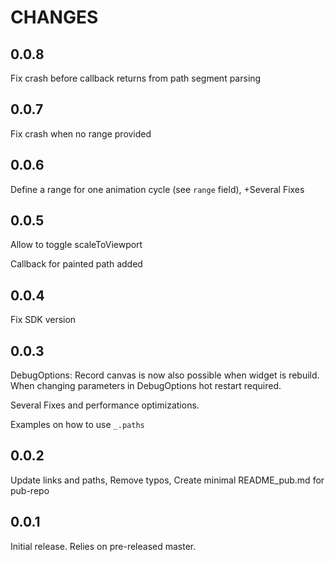 # CHANGES

## 0.0.8
Fix crash before callback returns from path segment parsing

## 0.0.7
Fix crash when no range provided

## 0.0.6
Define a range for one animation cycle (see `range` field), +Several Fixes

## 0.0.5
Allow to toggle scaleToViewport

Callback for painted path added

## 0.0.4
Fix SDK version

## 0.0.3

DebugOptions: Record canvas is now also possible when widget is rebuild. When changing parameters in DebugOptions hot restart required.

Several Fixes and performance optimizations.

Examples on how to use `_.paths`

## 0.0.2

Update links and paths, Remove typos, Create minimal README_pub.md for pub-repo

## 0.0.1

Initial release.  Relies on pre-released master.
